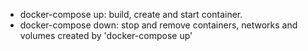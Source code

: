 - docker-compose up: build, create and start container.
- docker-compose down: stop and remove containers, networks and volumes created by 'docker-compose up'

